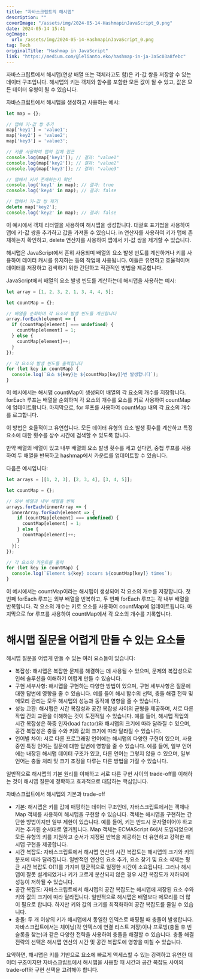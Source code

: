 ```yaml
---
title: "자바스크립트의 해시맵"
description: ""
coverImage: "/assets/img/2024-05-14-HashmapinJavaScript_0.png"
date: 2024-05-14 15:41
ogImage: 
  url: /assets/img/2024-05-14-HashmapinJavaScript_0.png
tag: Tech
originalTitle: "Hashmap in JavaScript"
link: "https://medium.com/@lelianto.eko/hashmap-in-ja-3a5c03a8febc"
---
```



자바스크립트에서 해시맵(연상 배열 또는 객체라고도 함)은 키-값 쌍을 저장할 수 있는 데이터 구조입니다. 해시맵의 키는 객체와 함수를 포함한 모든 값이 될 수 있고, 값은 모든 데이터 유형이 될 수 있습니다.

자바스크립트에서 해시맵을 생성하고 사용하는 예시:

```js
let map = {};

// 맵에 키-값 쌍 추가
map['key1'] = 'value1';
map['key2'] = 'value2';
map['key3'] = 'value3';

// 키를 사용하여 맵의 값에 접근
console.log(map['key1']); // 결과: "value1"
console.log(map['key2']); // 결과: "value2"
console.log(map['key3']); // 결과: "value3"

// 맵에서 키가 존재하는지 확인
console.log('key1' in map); // 결과: true
console.log('key4' in map); // 결과: false

// 맵에서 키-값 쌍 제거
delete map['key2'];
console.log('key2' in map); // 결과: false
```

이 예시에서 객체 리터럴을 사용하여 해시맵을 생성합니다. 대괄호 표기법을 사용하여 맵에 키-값 쌍을 추가하고 값을 가져올 수 있습니다. in 연산자를 사용하여 키가 맵에 존재하는지 확인하고, delete 연산자를 사용하여 맵에서 키-값 쌍을 제거할 수 있습니다.



해시맵은 JavaScript에서 흔히 사용되며 배열의 요소 발생 빈도를 계산하거나 키를 사용하여 데이터 캐시를 유지하는 등의 작업에 사용됩니다. 이들은 유연하고 효율적이며 데이터를 저장하고 검색하기 위한 간단하고 직관적인 방법을 제공합니다.

JavaScript에서 배열의 요소 발생 빈도를 계산하는데 해시맵을 사용하는 예시:

```js
let array = [1, 2, 3, 2, 1, 3, 4, 4, 5];

let countMap = {};

// 배열을 순회하며 각 요소의 발생 빈도를 계산합니다
array.forEach(element => {
  if (countMap[element] === undefined) {
    countMap[element] = 1;
  } else {
    countMap[element]++;
  }
});

// 각 요소의 발생 빈도를 출력합니다
for (let key in countMap) {
  console.log(`요소 ${key}는 ${countMap[key]}번 발생합니다`);
}
```

이 예시에서는 해시맵 countMap이 생성되어 배열의 각 요소의 개수를 저장합니다. forEach 루프는 배열을 순회하며 각 요소의 개수를 요소를 키로 사용하여 countMap에 업데이트합니다. 마지막으로, for 루프를 사용하여 countMap 내의 각 요소의 개수를 로그합니다.



이 방법은 효율적이고 유연합니다. 모든 데이터 유형의 요소 발생 횟수를 계산하고 특정 요소에 대한 횟수를 상수 시간에 검색할 수 있도록 합니다.

만약 배열의 배열이 있고 내부 배열의 요소 발생 횟수를 세고 싶다면, 중첩 루프를 사용하여 두 배열을 반복하고 hashmap에서 카운트를 업데이트할 수 있습니다.

다음은 예시입니다:

```js
let arrays = [[1, 2, 3], [2, 3, 4], [3, 4, 5]];

let countMap = {};

// 외부 배열과 내부 배열을 반복
arrays.forEach(innerArray => {
  innerArray.forEach(element => {
    if (countMap[element] === undefined) {
      countMap[element] = 1;
    } else {
      countMap[element]++;
    }
  });
});

// 각 요소의 카운트를 출력
for (let key in countMap) {
  console.log(`Element ${key} occurs ${countMap[key]} times`);
}
```



이 예시에서는 countMap이라는 해시맵이 생성되어 각 요소의 개수를 저장합니다. 첫 번째 forEach 루프는 외부 배열을 반복하고, 두 번째 forEach 루프는 각 내부 배열을 반복합니다. 각 요소의 개수는 키로 요소를 사용하여 countMap에 업데이트됩니다. 마지막으로 for 루프를 사용하여 countMap에서 각 요소의 개수를 기록합니다.

# 해시맵 질문을 어렵게 만들 수 있는 요소들

해시맵 질문을 어렵게 만들 수 있는 여러 요소들이 있습니다:

- 복잡성: 해시맵은 복잡한 문제를 해결하는 데 사용될 수 있으며, 문제의 복잡성으로 인해 솔루션을 이해하기 어렵게 만들 수 있습니다.
- 구현 세부사항: 해시맵을 구현하는 다양한 방법이 있으며, 구현 세부사항은 질문에 대한 답변에 영향을 줄 수 있습니다. 예를 들어 해시 함수의 선택, 충돌 해결 전략 및 메모리 관리는 모두 해시맵의 성능과 동작에 영향을 줄 수 있습니다.
- 성능 교환: 해시맵은 시간 복잡성과 공간 복잡성 사이의 균형을 제공하며, 서로 다른 작업 간의 교환을 이해하는 것이 도전적일 수 있습니다. 예를 들어, 해시맵 작업의 시간 복잡성은 하중 인자(load factor)와 해시맵의 크기에 따라 달라질 수 있으며, 공간 복잡성은 충돌 수와 키와 값의 크기에 따라 달라질 수 있습니다.
- 언어별 차이: 서로 다른 프로그래밍 언어에는 해시맵의 다양한 구현이 있으며, 사용 중인 특정 언어는 질문에 대한 답변에 영향을 줄 수 있습니다. 예를 들어, 일부 언어에는 내장된 해시맵 데이터 구조가 있고, 다른 언어는 그렇지 않을 수 있으며, 일부 언어는 충돌 처리 및 크기 조정을 다루는 다른 방법을 가질 수 있습니다.



일반적으로 해시맵의 기본 원리를 이해하고 서로 다른 구현 사이의 trade-off를 이해하는 것이 해시맵 질문에 정확하고 효과적으로 대답하는 핵심입니다.

자바스크립트에서 해시맵의 기본과 trade-off

- 기본: 해시맵은 키를 값에 매핑하는 데이터 구조인데, 자바스크립트에서는 객체나 Map 객체를 사용하여 해시맵을 구현할 수 있습니다. 객체는 해시맵을 구현하는 간단한 방법이지만 일부 제한이 있습니다. 예를 들어, 키는 반드시 문자열이어야 하고 키는 추가된 순서대로 열거됩니다. Map 객체는 ECMAScript 6에서 도입되었으며 모든 유형의 키를 지원하고 순서가 지정된 반복을 제공하는 더 유연하고 강력한 해시맵 구현을 제공합니다.
- 시간 복잡도: 자바스크립트에서 해시맵 연산의 시간 복잡도는 해시맵의 크기와 키의 분포에 따라 달라집니다. 일반적인 연산인 요소 추가, 요소 찾기 및 요소 삭제는 평균 시간 복잡도 O(1)를 가지며 평균적으로 일정한 시간이 소요됩니다. 그러나 해시맵이 잘못 설계되었거나 키가 고르게 분산되지 않은 경우 시간 복잡도가 저하되어 성능이 저하될 수 있습니다.
- 공간 복잡도: 자바스크립트에서 해시맵의 공간 복잡도는 해시맵에 저장된 요소 수와 키와 값의 크기에 따라 달라집니다. 일반적으로 해시맵은 배열보다 메모리를 더 많이 필요로 합니다. 하지만 키와 값의 크기를 최적화하여 공간 복잡도를 줄일 수 있습니다.
- 충돌: 두 개 이상의 키가 해시맵에서 동일한 인덱스로 매핑될 때 충돌이 발생합니다. 자바스크립트에서는 체이닝(각 인덱스에 연결 리스트 저장)이나 프로빙(충돌 후 빈 슬롯을 찾는)과 같은 다양한 전략을 사용하여 충돌을 해결할 수 있습니다. 충돌 해결 전략의 선택은 해시맵 연산의 시간 및 공간 복잡도에 영향을 미칠 수 있습니다.

요약하면, 해시맵은 키를 기반으로 요소에 빠르게 액세스할 수 있는 강력하고 유연한 데이터 구조이지만 자바스크립트에서 해시맵을 사용할 때 시간과 공간 복잡도 사이의 trade-off와 구현 선택을 고려해야 합니다.